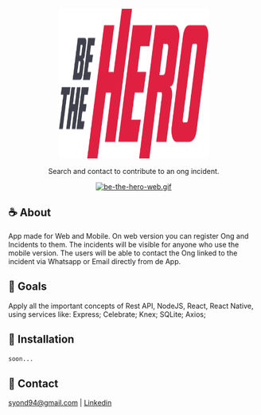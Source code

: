 <p align="center">
  <img src="https://raw.githubusercontent.com/syond/be-the-hero/master/frontend/src/assets/logo.svg" height="300" width="300">
</p>

<p align="center">  
  Search and contact to contribute to an ong incident.
</p>

<p align="center">
  <a href="https://gifyu.com/image/us8P">
    <img src="https://s7.gifyu.com/images/be-the-hero-web.gif" width="548" height="403" alt="be-the-hero-web.gif" border="0" />
  </a>
</p>


## :coffee: About
App made for Web and Mobile. On web version you can register Ong and Incidents to them. 
The incidents will be visible for anyone who use the mobile version. 
The users will be able to contact the Ong linked to the incident via Whatsapp or Email directly from de App.

## :runner: Goals
Apply all the important concepts of Rest API, NodeJS, React, React Native, using services like: Express; Celebrate; Knex; SQLite; Axios;

## :floppy_disk: Installation
`soon...`

## :email: Contact
syond94@gmail.com | 
[Linkedin](https://linkedin.com/in/syond)
